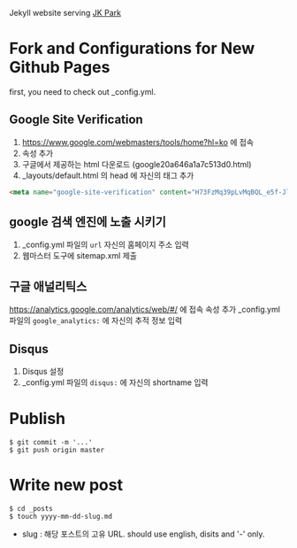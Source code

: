 Jekyll website serving [JK Park](http://jkpark.github.io)

# Fork and Configurations for New Github Pages

first, you need to check out _config.yml.


## Google Site Verification

1. https://www.google.com/webmasters/tools/home?hl=ko 에 접속
2. 속성 추가
3. 구글에서 제공하는 html 다운로드 (google20a646a1a7c513d0.html)
4. _layouts/default.html 의 head 에 자신의 태그 추가
```html
<meta name="google-site-verification" content="H73FzMq39pLvMqBQL_e5f-JlaipO9MkcGC_ce_3xlDA" />
```

## google 검색 엔진에 노출 시키기
1. _config.yml 파일의 `url` 자신의 홈페이지 주소 입력
2. 웹마스터 도구에 sitemap.xml 제출

## 구글 애널리틱스
https://analytics.google.com/analytics/web/#/ 에 접속
속성 추가
_config.yml 파일의 `google_analytics:` 에 자신의 추적 정보 입력

## Disqus

1. Disqus 설정
2. _config.yml 파일의 `disqus:` 에 자신의 shortname 입력

# Publish

```console
$ git commit -m '...'
$ git push origin master
```

# Write new post

```console
$ cd _posts
$ touch yyyy-mm-dd-slug.md
```
 - slug : 해당 포스트의 고유 URL. should use english, disits and '-' only.

 

